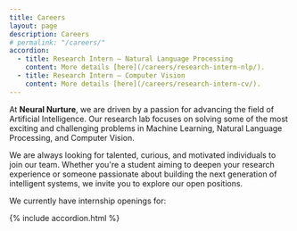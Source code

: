 ```yaml
---
title: Careers
layout: page
description: Careers
# permalink: "/careers/"
accordion: 
  - title: Research Intern — Natural Language Processing
    content: More details [here](/careers/research-intern-nlp/).
  - title: Research Intern — Computer Vision
    content: More details [here](/careers/research-intern-cv/).
---
```


At **Neural Nurture**, we are driven by a passion for advancing the field of Artificial Intelligence. Our research lab focuses on solving some of the most exciting and challenging problems in Machine Learning, Natural Language Processing, and Computer Vision.

We are always looking for talented, curious, and motivated individuals to join our team. Whether you're a student aiming to deepen your research experience or someone passionate about building the next generation of intelligent systems, we invite you to explore our open positions.

We currently have internship openings for:  

{% include accordion.html %}